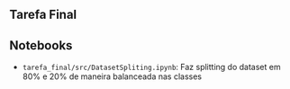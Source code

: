 ## Tarefa Final

## Notebooks

- `tarefa_final/src/DatasetSpliting.ipynb`: Faz splitting do dataset em 80% e 20% de maneira balanceada nas classes